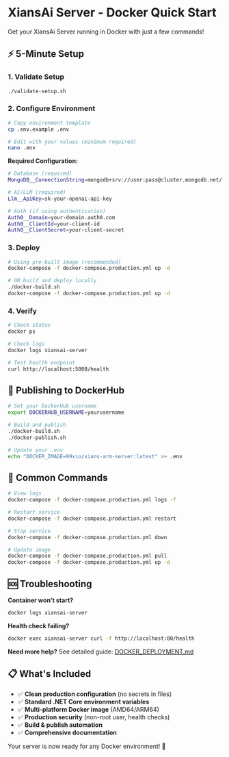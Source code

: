 # XiansAi Server - Docker Quick Start

Get your XiansAi Server running in Docker with just a few commands!

## ⚡ 5-Minute Setup

### 1. Validate Setup
```bash
./validate-setup.sh
```

### 2. Configure Environment
```bash
# Copy environment template
cp .env.example .env

# Edit with your values (minimum required)
nano .env
```

**Required Configuration:**
```bash
# Database (required)
MongoDB__ConnectionString=mongodb+srv://user:pass@cluster.mongodb.net/...

# AI/LLM (required) 
Llm__ApiKey=sk-your-openai-api-key

# Auth (if using authentication)
Auth0__Domain=your-domain.auth0.com
Auth0__ClientId=your-client-id
Auth0__ClientSecret=your-client-secret
```

### 3. Deploy
```bash
# Using pre-built image (recommended)
docker-compose -f docker-compose.production.yml up -d

# OR build and deploy locally
./docker-build.sh
docker-compose -f docker-compose.production.yml up -d
```

### 4. Verify
```bash
# Check status
docker ps

# Check logs
docker logs xiansai-server

# Test health endpoint
curl http://localhost:5000/health
```

## 🚀 Publishing to DockerHub

```bash
# Set your DockerHub username
export DOCKERHUB_USERNAME=yourusername

# Build and publish
./docker-build.sh
./docker-publish.sh

# Update your .env
echo "DOCKER_IMAGE=99xio/xians-arm-server:latest" >> .env
```

## 🔧 Common Commands

```bash
# View logs
docker-compose -f docker-compose.production.yml logs -f

# Restart service
docker-compose -f docker-compose.production.yml restart

# Stop service
docker-compose -f docker-compose.production.yml down

# Update image
docker-compose -f docker-compose.production.yml pull
docker-compose -f docker-compose.production.yml up -d
```

## 🆘 Troubleshooting

**Container won't start?**
```bash
docker logs xiansai-server
```

**Health check failing?**
```bash
docker exec xiansai-server curl -f http://localhost:80/health
```

**Need more help?** 
See detailed guide: [DOCKER_DEPLOYMENT.md](./DOCKER_DEPLOYMENT.md)

## 📋 What's Included

- ✅ **Clean production configuration** (no secrets in files)
- ✅ **Standard .NET Core environment variables** 
- ✅ **Multi-platform Docker image** (AMD64/ARM64)
- ✅ **Production security** (non-root user, health checks)
- ✅ **Build & publish automation** 
- ✅ **Comprehensive documentation**

Your server is now ready for any Docker environment! 🐳 